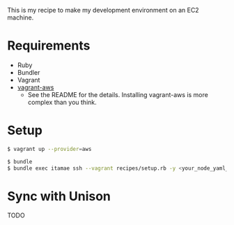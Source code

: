 This is my recipe to make my development environment on an EC2 machine.

# Requirements

- Ruby
- Bundler
- Vagrant
- [vagrant-aws](https://github.com/mitchellh/vagrant-aws)
    - See the README for the details. Installing vagrant-aws is more complex than you think.

# Setup

```bash
$ vagrant up --provider=aws

$ bundle
$ bundle exec itamae ssh --vagrant recipes/setup.rb -y <your_node_yaml_path>
```

# Sync with Unison

TODO
